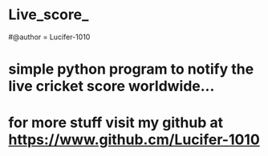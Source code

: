 # Live_score_

#@author = Lucifer-1010
# simple python program to notify the live cricket score worldwide...
# for more stuff visit my github at https://www.github.cm/Lucifer-1010
